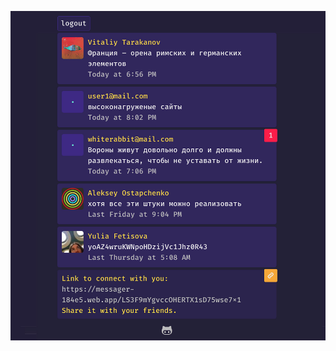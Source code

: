 ![GitHub Logo](https://raw.githubusercontent.com/tarakanovvitaliy/temp/master/src/images/ssh_2.jpg)
